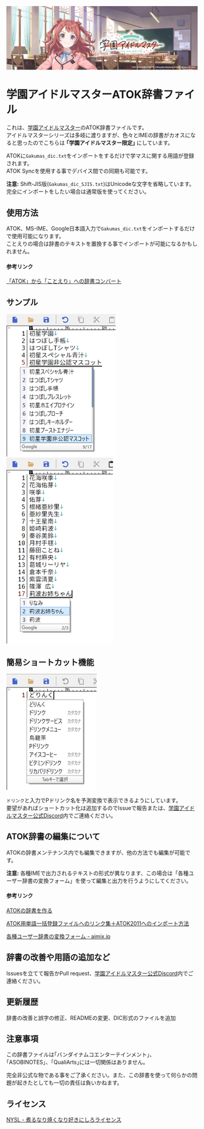 ![head](https://raw.githubusercontent.com/reindex-ot/Gakumas_dic/main/img/head.png)
# 学園アイドルマスターATOK辞書ファイル
これは、[学園アイドルマスター](https://gakuen.idolmaster-official.jp/)のATOK辞書ファイルです。<br>
アイドルマスターシリーズは多岐に渡りますが、色々とIMEの辞書がカオスになると思ったのでこちらは **｢学園アイドルマスター限定｣** にしています。

ATOKに`Gakumas_dic.txt`をインポートをするだけで学マスに関する用語が登録されます。<br>
ATOK Syncを使用する事でデバイス間での同期も可能です。

**注意:** Shift-JIS版(`Gakumas_dic_SJIS.txt`)はUnicodeな文字を省略しています。完全にインポートをしたい場合は通常版を使ってください。

## 使用方法
ATOK、MS-IME、Google日本語入力で`Gakumas_dic.txt`をインポートするだけで使用可能になります。<br>
ことえりの場合は辞書のテキストを置換する事でインポートが可能になるかもしれません。

#### 参考リンク
[「ATOK」から「ことえり」への辞書コンバート](http://donboolacoo.blog92.fc2.com/blog-entry-1502.html)

## サンプル
<img src="https://raw.githubusercontent.com/reindex-ot/Gakumas_dic/main/img/sample1.png">  <img src="https://raw.githubusercontent.com/reindex-ot/Gakumas_dic/main/img/sample2.png">

## 簡易ショートカット機能
<img src="https://raw.githubusercontent.com/reindex-ot/Gakumas_dic/main/img/sample3.png">

`ドリンク`と入力でPドリンク名を予測変換で表示できるようにしています。<br>
要望があればショートカット化は追加するのでIssueで報告または、[学園アイドルマスター公式Discord](https://discord.gg/sgSdejpp3Z)内でご連絡ください。

## ATOK辞書の編集について
ATOKの辞書メンテナンス内でも編集できますが、他の方法でも編集が可能です。

**注意:** 各種IMEで出力されるテキストの形式が異なります、この場合は「各種ユーザー辞書の変換フォーム」を使って編集と出力を行うようにしてください。

#### 参考リンク
[ATOKの辞書を作る](http://hokoxjouhou.blog105.fc2.com/blog-entry-28.html)

[ATOK用単語一括登録ファイルへのリンク集＋ATOK2011へのインポート方法](https://www.lifehacker.jp/article/110909atokwords/)

[各種ユーザー辞書の変換フォーム - aimix.jp](https://blog.aimix.jp/281)

## 辞書の改善や用語の追加など
Issuesを立てて報告かPull request、[学園アイドルマスター公式Discord](https://discord.gg/sgSdejpp3Z)内でご連絡ください。

## 更新履歴
辞書の改善と誤字の修正、READMEの変更、DIC形式のファイルを追加

## 注意事項
この辞書ファイルは｢バンダイナムコエンターテインメント｣、｢ASOBINOTES｣、｢QualiArts｣には一切関係はありません。

完全非公式な物である事をご了承ください。また、この辞書を使って何らかの問題が起きたとしても一切の責任は負いかねます。

## ライセンス
[NYSL - 煮るなり焼くなり好きにしろライセンス](https://www.kmonos.net/nysl/)
